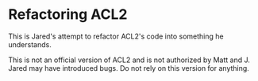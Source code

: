Refactoring ACL2
================

This is Jared's attempt to refactor ACL2's code into something he understands.

This is not an official version of ACL2 and is not authorized by Matt and J.
Jared may have introduced bugs.  Do not rely on this version for anything.
